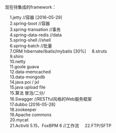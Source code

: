 现在待集成的framework：

&nbsp;&nbsp;&nbsp;&nbsp;1.jetty   //容器  [2016-05-29]   
&nbsp;&nbsp;&nbsp;&nbsp;2.spring-boot   //容器  
&nbsp;&nbsp;&nbsp;&nbsp;3.spring-transation   //事务  
&nbsp;&nbsp;&nbsp;&nbsp;4.spring-data-redis  //data    
&nbsp;&nbsp;&nbsp;&nbsp;5.spring-shell  //shell  
&nbsp;&nbsp;&nbsp;&nbsp;6.spring-batch  //批量  
&nbsp;&nbsp;&nbsp;&nbsp;7.ORM   hibernate/ibatis/mybatis    [30%]
&nbsp;&nbsp;&nbsp;&nbsp;8.struts    
&nbsp;&nbsp;&nbsp;&nbsp;9.shiro     
&nbsp;&nbsp;&nbsp;&nbsp;10.netty    
&nbsp;&nbsp;&nbsp;&nbsp;11.goole guava  
&nbsp;&nbsp;&nbsp;&nbsp;12.data-memcached  
&nbsp;&nbsp;&nbsp;&nbsp;13.data-mongodb  
&nbsp;&nbsp;&nbsp;&nbsp;14.java poi / jxl  
&nbsp;&nbsp;&nbsp;&nbsp;15.java upload file  
&nbsp;&nbsp;&nbsp;&nbsp;15.算法   冒泡/二分/  
&nbsp;&nbsp;&nbsp;&nbsp;16.Swagger  //RESTful风格的Web服务框架  
&nbsp;&nbsp;&nbsp;&nbsp;17.dubbo     [2016-05-28]   
&nbsp;&nbsp;&nbsp;&nbsp;18.zookeeper  
&nbsp;&nbsp;&nbsp;&nbsp;19.Apache commons   
&nbsp;&nbsp;&nbsp;&nbsp;20.mycat   
&nbsp;&nbsp;&nbsp;&nbsp;21.Activiti 5.15、FoxBPM 6   //工作流
&nbsp;&nbsp;&nbsp;&nbsp;22.FTP/SFTP   
 


